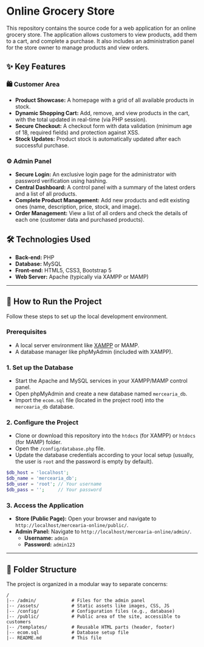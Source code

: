 # Online Grocery Store

This repository contains the source code for a web application for an online grocery store. The application allows customers to view products, add them to a cart, and complete a purchase. It also includes an administration panel for the store owner to manage products and view orders.

## ✨ Key Features

### 🛍️ Customer Area
- **Product Showcase:** A homepage with a grid of all available products in stock.
- **Dynamic Shopping Cart:** Add, remove, and view products in the cart, with the total updated in real-time (via PHP session).
- **Secure Checkout:** A checkout form with data validation (minimum age of 18, required fields) and protection against XSS.
- **Stock Updates:** Product stock is automatically updated after each successful purchase.

### ⚙️ Admin Panel
- **Secure Login:** An exclusive login page for the administrator with password verification using hashing.
- **Central Dashboard:** A control panel with a summary of the latest orders and a list of all products.
- **Complete Product Management:** Add new products and edit existing ones (name, description, price, stock, and image).
- **Order Management:** View a list of all orders and check the details of each one (customer data and purchased products).

## 🛠️ Technologies Used
* **Back-end:** PHP
* **Database:** MySQL
* **Front-end:** HTML5, CSS3, Bootstrap 5
* **Web Server:** Apache (typically via XAMPP or MAMP)

---

## 🚀 How to Run the Project

Follow these steps to set up the local development environment.

### Prerequisites
* A local server environment like [XAMPP](https://www.apachefriends.org/index.html) or MAMP.
* A database manager like phpMyAdmin (included with XAMPP).

### 1. Set up the Database
-   Start the Apache and MySQL services in your XAMPP/MAMP control panel.
-   Open phpMyAdmin and create a new database named `mercearia_db`.
-   Import the `ecom.sql` file (located in the project root) into the `mercearia_db` database.

### 2. Configure the Project
-   Clone or download this repository into the `htdocs` (for XAMPP) or `htdocs` (for MAMP) folder.
-   Open the `/config/database.php` file.
-   Update the database credentials according to your local setup (usually, the user is `root` and the password is
    empty by default).
```php
$db_host = 'localhost';
$db_name = 'mercearia_db';
$db_user = 'root'; // Your username
$db_pass = '';     // Your password
```

### 3. Access the Application
-   **Store (Public Page):** Open your browser and navigate to `http://localhost/mercearia-online/public/`.
-   **Admin Panel:** Navigate to `http://localhost/mercearia-online/admin/`.
    -   **Username:** `admin`
    -   **Password:** `admin123`

---

## 📁 Folder Structure

The project is organized in a modular way to separate concerns:

```
/
|-- /admin/             # Files for the admin panel
|-- /assets/            # Static assets like images, CSS, JS
|-- /config/            # Configuration files (e.g., database)
|-- /public/            # Public area of the site, accessible to customers
|-- /templates/         # Reusable HTML parts (header, footer)
|-- ecom.sql            # Database setup file
|-- README.md           # This file
